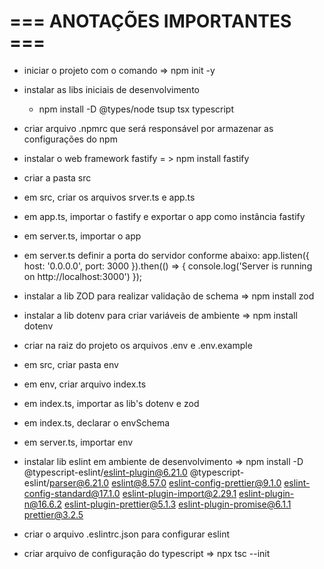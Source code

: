 # === ANOTAÇÕES IMPORTANTES ===

- iniciar o projeto com o comando => npm init -y
- instalar as libs iniciais de desenvolvimento
    - npm install -D @types/node tsup tsx typescript
- criar arquivo .npmrc que será responsável por armazenar as configurações do npm
- instalar o web framework fastify = > npm install fastify
- criar a pasta src
- em src, criar os arquivos srver.ts e app.ts
- em app.ts, importar o fastify e exportar o app como instância fastify
- em server.ts, importar o app

- em server.ts definir a porta do servidor conforme abaixo:
app.listen({
    host: '0.0.0.0',
    port: 3000
}).then(() => {
    console.log('Server is running on http://localhost:3000')
});

- instalar a lib ZOD para realizar validação de schema => npm install zod
- instalar a lib dotenv para criar variáveis de ambiente => npm install dotenv
- criar na raiz do projeto os arquivos .env e .env.example
- em src, criar pasta env
- em env, criar arquivo index.ts
- em index.ts, importar as lib's dotenv e zod
- em index.ts, declarar o envSchema
- em server.ts, importar env
- instalar lib eslint em ambiente de desenvolvimento => npm install -D @typescript-eslint/eslint-plugin@6.21.0 @typescript-eslint/parser@6.21.0 eslint@8.57.0 eslint-config-prettier@9.1.0 eslint-config-standard@17.1.0 eslint-plugin-import@2.29.1 eslint-plugin-n@16.6.2 eslint-plugin-prettier@5.1.3 eslint-plugin-promise@6.1.1 prettier@3.2.5
- criar o arquivo .eslintrc.json para configurar eslint
- criar arquivo de configuração do typescript => npx tsc --init